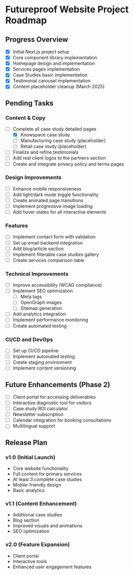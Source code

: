 # Futureproof Website Project Roadmap

## Progress Overview

- [x] Initial Next.js project setup
- [x] Core component library implementation
- [x] Homepage design and implementation
- [x] Services pages implementation
- [x] Case Studies basic implementation
- [x] Testimonial carousel implementation
- [x] Content placeholder cleanup (March 2025)

## Pending Tasks

### Content & Copy
- [ ] Complete all case study detailed pages
  - [x] Knowspace case study
  - [ ] Manufacturing case study (placeholder)
  - [ ] Retail case study (placeholder)
- [ ] Finalize and refine testimonials
- [ ] Add real client logos to the partners section
- [ ] Create and integrate privacy policy and terms pages

### Design Improvements
- [ ] Enhance mobile responsiveness
- [ ] Add light/dark mode toggle functionality
- [ ] Create animated page transitions
- [ ] Implement progressive image loading
- [ ] Add hover states for all interactive elements

### Features
- [ ] Implement contact form with validation
- [ ] Set up email backend integration
- [ ] Add blog/article section
- [ ] Implement filterable case studies gallery
- [ ] Create services comparison table

### Technical Improvements
- [ ] Improve accessibility (WCAG compliance)
- [ ] Implement SEO optimization
  - [ ] Meta tags
  - [ ] OpenGraph images
  - [ ] Sitemap generation
- [ ] Add analytics integration
- [ ] Implement performance monitoring
- [ ] Create automated testing

### CI/CD and DevOps
- [ ] Set up CI/CD pipeline
- [ ] Implement automated testing
- [ ] Create staging environment
- [ ] Implement content versioning

## Future Enhancements (Phase 2)

- [ ] Client portal for accessing deliverables
- [ ] Interactive diagnostic tool for visitors
- [ ] Case study ROI calculator
- [ ] Newsletter subscription
- [ ] Calendar integration for booking consultations
- [ ] Multilingual support

## Release Plan

### v1.0 (Initial Launch)
- Core website functionality
- Full content for primary services
- At least 3 complete case studies
- Mobile-friendly design
- Basic analytics

### v1.1 (Content Enhancement)
- Additional case studies
- Blog section
- Improved visuals and animations
- SEO optimization

### v2.0 (Feature Expansion)
- Client portal
- Interactive tools
- Enhanced user engagement features
